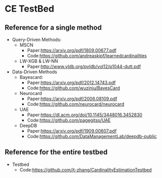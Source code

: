 # CE TestBed

## Reference for a single method
- Query-Driven Methods:
  - MSCN
    - Paper:https://arxiv.org/pdf/1809.00677.pdf
    - Code:https://github.com/andreaskipf/learnedcardinalities
  - LW-XGB & LW-NN
    - Paper:http://www.vldb.org/pvldb/vol12/p1044-dutt.pdf
- Data-Driven Methods
  - Bayescard:
    - Paper:https://arxiv.org/pdf/2012.14743.pdf
    - Code:https://github.com/wuziniu/BayesCard
  - Neurocard
    - Paper:https://arxiv.org/pdf/2006.08109.pdf
    - Code:https://github.com/neurocard/neurocard
  - UAE
    - Paper:https://dl.acm.org/doi/10.1145/3448016.3452830
    - Code:https://github.com/pagegitss/UAE
  - DeepDB
    - Paper:https://arxiv.org/pdf/1909.00607.pdf
    - Code:https://github.com/DataManagementLab/deepdb-public

## Reference for the entire testbed
- Testbed
  - Code:https://github.com/jt-zhang/CardinalityEstimationTestbed
